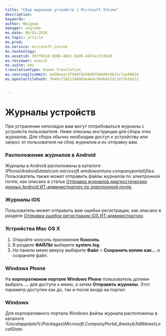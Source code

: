 ```yaml
---
title: "Сбор журналов устройств | Microsoft Intune"
description: 
keywords: 
author: Nbigman
manager: angrobe
ms.date: 06/01/2016
ms.topic: article
ms.prod: 
ms.service: microsoft-intune
ms.technology: 
ms.assetid: d97fb610-9d88-40e5-bb06-447eec533630
ms.reviewer: esmich
ms.suite: ems
translationtype: Human Translation
ms.sourcegitcommit: eeb0aeac2f94dfde50d9398b09c6b21c7ae40624
ms.openlocfilehash: fb4bc718212480b9e44dc964b432dc2e37b3e531


---
```


# Журналы устройств

При устранении неполадок вам могут потребоваться журналы с устройств пользователя. Ниже описаны инструкции для сбора этих журналов. Для сбора обычно необходим доступ к устройству или запрос от пользователя на сбор журналов и их отправку вам.

### Расположение журналов в Android
Журналы в Android расположены в каталоге *<Android Device>\Phone\Android\data\com.microsoft.windowsintune.companyportal\files*. Пользователь также может отправить файлы журналов по электронной почте, как описано в статье [Отправка журналов диагностических данных Android ИТ-администратору по электронной почте](/intune/enduser/send-diagnostic-data-logs-to-your-it-administrator-using-email-android).

### Журналы iOS

Пользователь может отправить вам ошибки регистрации, как описано в разделе [Отправка ошибок регистрации iOS ИТ-администратору](/intune/enduser/send-errors-to-your-it-admin-ios).

### Устройства Mac OS X

1. Откройте консоль приложение **Консоль**.
2. В разделе **ФАЙЛЫ** выберите **system.log**.
3. На панели меню вверху выберите **Файл** > **Сохранить копию как...** и сохраните файл.

### Windows Phone

На **корпоративном портале Windows Phone** пользователь должен выбрать **...** для доступа к меню, а затем **Отправить журналы**. Этот параметр доступен как до, так и после входа на портал.

### Windows

Для корпоративного портала Windows файлы журнала расположены в каталоге *%localappdata%\Packages\Microsoft.CompanyPortal_8wekyb3d8bbwe\LocalState*.



<!--HONumber=Aug16_HO1-->


